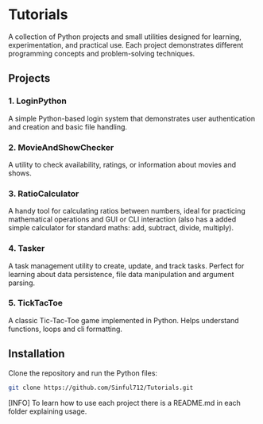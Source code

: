 # Tutorials

A collection of Python projects and small utilities designed for learning, experimentation, and practical use. Each project demonstrates different programming concepts and problem-solving techniques.

## Projects

### 1. LoginPython
A simple Python-based login system that demonstrates user authentication and creation and basic file handling.

### 2. MovieAndShowChecker
A utility to check availability, ratings, or information about movies and shows.

### 3. RatioCalculator
A handy tool for calculating ratios between numbers, ideal for practicing mathematical operations and GUI or CLI interaction (also has a added simple calculator for standard maths: add, subtract, divide, multiply).

### 4. Tasker
A task management utility to create, update, and track tasks. Perfect for learning about data persistence, file data manipulation and argument parsing.

### 5. TickTacToe
A classic Tic-Tac-Toe game implemented in Python. Helps understand functions, loops and cli formatting.

## Installation

Clone the repository and run the Python files:

```bash
git clone https://github.com/Sinful712/Tutorials.git
```
[INFO] To learn how to use each project there is a README.md in each folder explaining usage.
